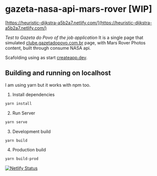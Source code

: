 # gazeta-nasa-api-mars-rover [WIP]

[https://heuristic-dijkstra-a5b2a7.netlify.com/](https://heuristic-dijkstra-a5b2a7.netlify.com/)

_Test to Gazeta do Povo of the job application_
It is a single page that simulated [clube.gazetadopovo.com.br](https://clube.gazetadopovo.com.br) page, with Mars Rover Photos content, built through consume NASA api.

Scafolding using as start [createapp.dev](https://createapp.dev/).

## Building and running on localhost

I am using yarn but it works with npm too.

1. Install dependencies

```sh
yarn install
```

2. Run Server

```sh
yarn serve
```

3. Development build

```sh
yarn build
```

4. Production build

```sh
yarn build-prod
```

[![Netlify Status](https://api.netlify.com/api/v1/badges/239e6ca9-9475-4762-a9ce-a890a62bebb7/deploy-status)](https://app.netlify.com/sites/heuristic-dijkstra-a5b2a7/deploys)
